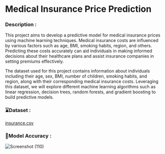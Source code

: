 # Medical Insurance Price Prediction

### Description :
This project aims to develop a predictive model for medical insurance prices using machine learning techniques. Medical insurance costs are influenced by various factors such as age, BMI, smoking habits, region, and others. Predicting these costs accurately can aid individuals in making informed decisions about their healthcare plans and assist insurance companies in setting premiums effectively.

The dataset used for this project contains information about individuals including their age, sex, BMI, number of children, smoking habits, and region, along with their corresponding medical insurance costs. Leveraging this dataset, we will explore different machine learning algorithms such as linear regression, decision trees, random forests, and gradient boosting to build predictive models.

### ⌛Dataset :
[insurance.csv](https://github.com/sriramdharnish/Medical_insurance_Price_Prediction/files/14360402/insurance.csv)

### 🎯Model Accuracy :
![Screenshot (110)](https://github.com/sriramdharnish/Medical_insurance_Price_Prediction/assets/94969747/995d3a1d-f118-44c5-8288-e240be7e7607)


